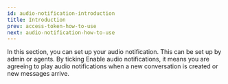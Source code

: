 ```yaml
---
id: audio-notification-introduction
title: Introduction
prev: access-token-how-to-use
next: audio-notification-how-to-use
---
```


In this section, you can set up your audio notification. This can be set up by admin or agents. By ticking Enable audio notifications, it means you are agreeing to play audio notifications when a new conversation is created or new messages arrive.

